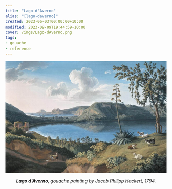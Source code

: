 ```yaml
---
title: "Lago d'Averno"
alias: "[lago-daverno]"
created: 2023-06-03T00:00:00+10:00
modified: 2023-09-09T19:44:59+10:00
cover: /imgs/Lago-dAverno.png
tags:
- gouache
- reference
---
```


![Lago d'Averno](imgs/lago-daverno.png)
*<center>**[Lago d'Averno](https://en.wikipedia.org/wiki/Lago_d%27Averno "Lago d'Averno")**, [gouache](gouache.md) painting by [Jacob Philipp Hackert](https://en.wikipedia.org/wiki/Jacob_Philipp_Hackert "Jacob Philipp Hackert"), 1794.</center>*